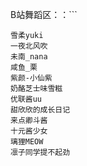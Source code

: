 B站舞蹈区：：```
```
雪柔yuki 
一夜北风吹                  
未南_nana
咸鱼_栗
紫颜-小仙紫
奶酪芝士味雪糍
优联酱uu 
甜欣欣的成长日记
来点卿斗酱
十元酱少女
璃狸MEOW
凛子同学提不起劲     
```



